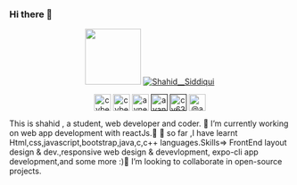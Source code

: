 ### Hi there 👋
<p align="center">
<img src='https://user-images.githubusercontent.com/5713670/87202985-820dcb80-c2b6-11ea-9f56-7ec461c497c3.gif' width='100"'>
<a href="https://shahid92.netlify.app/" target="blank"><img src="https://img.shields.io/badge/Website-Shahid__Siddiqui-ff4878?style=for-the-badge&logo=appveyor" alt="Shahid__Siddiqui" /></a>
</p>

<p align="center">
<a href="https://codepen.io/shahid_Ali_siddiqui" target="blank"><img align="center" src="https://cdn.jsdelivr.net/npm/simple-icons@3.0.1/icons/codepen.svg" alt="cybertron-avneesh" height="30" width="30" /></a>
<a href="https://dev.to/shahidalisiddiqui" target="blank"><img align="center" src="https://cdn.jsdelivr.net/npm/simple-icons@3.0.1/icons/dev-dot-to.svg" alt="cybertronavneesh" height="30" width="30" /></a>
<a href="https://www.linkedin.com/in/shahid-siddiqui-a49397194/" target="blank"><img align="center" src="https://cdn.jsdelivr.net/npm/simple-icons@3.0.1/icons/linkedin.svg" alt="avneesh-kumar-aaa271ab" height="30" width="30" /></a>
<a href="" target="blank"><img align="center" src="https://cdn.jsdelivr.net/npm/simple-icons@3.0.1/icons/facebook.svg" alt="avaneeshsahu000" height="30" width="30" /></a>
<a href="" target="blank"><img align="center" src="https://cdn.jsdelivr.net/npm/simple-icons@3.0.1/icons/instagram.svg" alt="cy63rtr0n_4vn335h" height="30" width="30" /></a>
<a href="https://www.hackerearth.com/@shahid_siddiqui92" target="blank"><img align="center" src="https://cdn.jsdelivr.net/npm/simple-icons@3.0.1/icons/hackerearth.svg" alt="@avneesh7" height="30" width="30" /></a>
</p>

 </p>
    

   This is shahid , a student, web developer and coder.
🔭 I’m currently working on web app development with reactJs.🔭
🌱 so far ,I have learnt Html,css,javascript,bootstrap,java,c,c++ languages.Skills=> FrontEnd layout design & dev.,responsive web design & devevlopment, expo-cli app development,and some more :)🌱
 I’m looking to collaborate in open-source projects.
